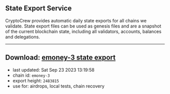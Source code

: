 ## State Export Service
CryptoCrew provides automatic daily state exports for all chains we validate. State export files can be used as genesis files and are a snapshot of the current blockchain state, including all validators, accounts, balances and delegations.

---
**Download: [emoney-3 state export](https://dl.ccvalidators.com/SERVICE/emoney/emoney-3_export_2483815.json)**
---

- last updated: Sat Sep 23 2023 13:19:58
- chain id: `emoney-3`
- export height: `2483815`
- use for: airdrops, local tests, chain recovery
